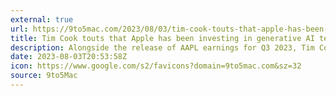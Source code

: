```yaml
---
external: true
url: https://9to5mac.com/2023/08/03/tim-cook-touts-that-apple-has-been-investing-in-generative-ai-tech-for-years/
title: Tim Cook touts that Apple has been investing in generative AI tech ‘for years’
description: Alongside the release of AAPL earnings for Q3 2023, Tim Cook is also touting the company’s investment in generative AI technology.
date: 2023-08-03T20:53:58Z
icon: https://www.google.com/s2/favicons?domain=9to5mac.com&sz=32
source: 9to5Mac
---
```

